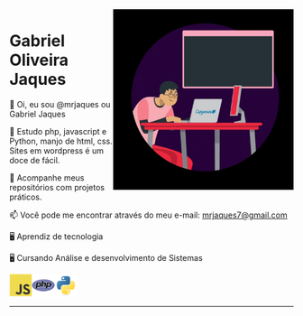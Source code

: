 <img src="giphy.gif" width="320px" align="right">

# Gabriel Oliveira Jaques
👋 Oi, eu sou @mrjaques ou Gabriel Jaques

💬 Estudo php, javascript e Python, manjo de html, css. Sites em wordpress é um doce de fácil.

🔭 Acompanhe meus repositórios com projetos práticos.

📫 Você pode me encontrar através do meu e-mail: mrjaques7@gmail.com

🖥 Aprendiz de tecnologia

🖥 Cursando Análise e desenvolvimento de Sistemas

<img src="https://github.com/devicons/devicon/blob/master/icons/javascript/javascript-original.svg" width="40px" align="left">
<img src="https://github.com/devicons/devicon/blob/master/icons/php/php-original.svg" width="40px" align="left">
<img src="https://github.com/devicons/devicon/blob/master/icons/python/python-original.svg" width="40px">

---









